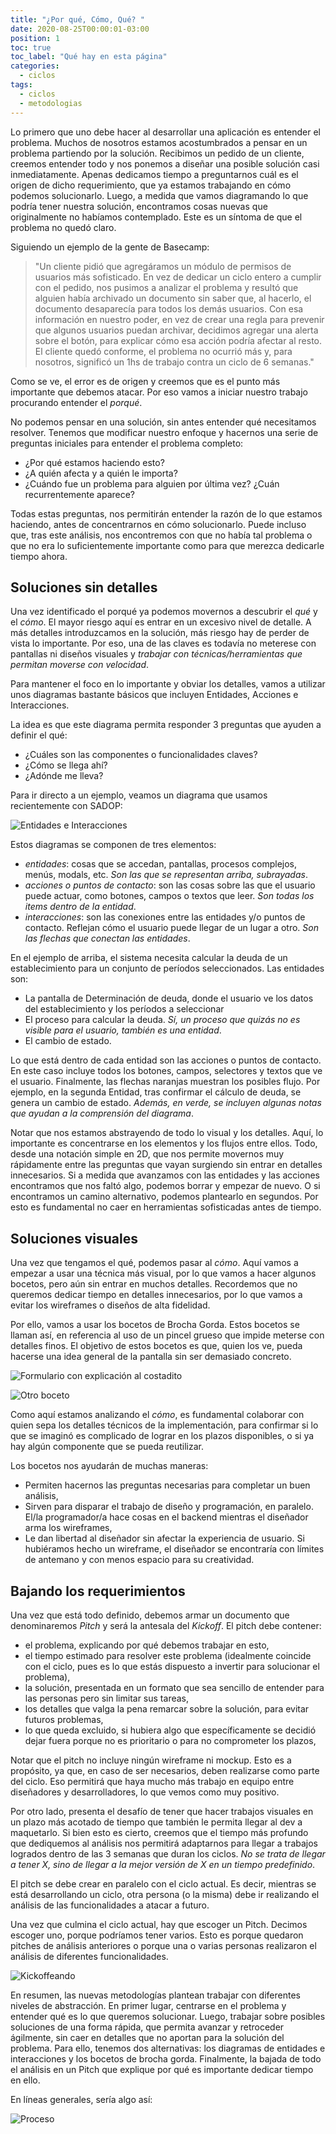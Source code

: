 ```yaml
---
title: "¿Por qué, Cómo, Qué? "
date: 2020-08-25T00:00:01-03:00
position: 1
toc: true
toc_label: "Qué hay en esta página"
categories:
  - ciclos
tags:
  - ciclos
  - metodologias
---
```


Lo primero que uno debe hacer al desarrollar una aplicación es entender el problema.
Muchos de nosotros estamos acostumbrados a pensar en un problema partiendo por la solución. Recibimos un pedido de un cliente, creemos entender todo y nos ponemos a diseñar una posible solución casi inmediatamente. Apenas dedicamos tiempo a preguntarnos cuál es el origen de dicho requerimiento, que ya estamos trabajando en cómo podemos solucionarlo.
Luego, a medida que vamos diagramando lo que podría tener nuestra solución, encontramos cosas nuevas que originalmente no habíamos contemplado. Este es un síntoma de que el problema no quedó claro.

Siguiendo un ejemplo de la gente de Basecamp:

> "Un cliente pidió que agregáramos un módulo de permisos de usuarios más sofisticado. En vez de dedicar un ciclo entero a cumplir con el pedido, nos pusimos a analizar el problema y resultó que alguien había archivado un documento sin saber que, al hacerlo, el documento desaparecía para todos los demás usuarios.
> Con esa información en nuestro poder, en vez de crear una regla para prevenir que algunos usuarios puedan archivar, decidimos agregar una alerta sobre el botón, para explicar cómo esa acción podría afectar al resto.
> El cliente quedó conforme, el problema no ocurrió más y, para nosotros, significó un 1hs de trabajo contra un ciclo de 6 semanas."

Como se ve, el error es de origen y creemos que es el punto más importante que debemos atacar. Por eso vamos a iniciar nuestro trabajo procurando entender el *porqué*.

No podemos pensar en una solución, sin antes entender qué necesitamos resolver. Tenemos que modificar nuestro enfoque y hacernos una serie de preguntas iniciales para entender el problema completo:
- ¿Por qué estamos haciendo esto?
- ¿A quién afecta y a quién le importa?
- ¿Cuándo fue un problema para alguien por última vez? ¿Cuán recurrentemente aparece?

Todas estas preguntas, nos permitirán entender la razón de lo que estamos haciendo, antes de concentrarnos en cómo solucionarlo. Puede incluso que, tras este análisis, nos encontremos con que no había tal problema o que no era lo suficientemente importante como para que merezca dedicarle tiempo ahora.

## Soluciones sin detalles
Una vez identificado el porqué ya podemos movernos a descubrir el *qué* y el *cómo*. El mayor riesgo aquí es entrar en un excesivo nivel de detalle. A más detalles introduzcamos en la solución, más riesgo hay de perder de vista lo importante. Por eso, una de las claves es todavía no meterese con pantallas ni diseños visuales y *trabajar con técnicas/herramientas que permitan moverse con velocidad*.

Para mantener el foco en lo importante y obviar los detalles, vamos a utilizar unos diagramas bastante básicos que incluyen Entidades, Acciones e Interacciones.

La idea es que este diagrama permita responder 3 preguntas que ayuden a definir el qué:
* ¿Cuáles son las componentes o funcionalidades claves?
* ¿Cómo se llega ahí?
* ¿Adónde me lleva?

Para ir directo a un ejemplo, veamos un diagrama que usamos recientemente con SADOP:

![Entidades e Interacciones](/images/entidades_interacciones.png)

Estos diagramas se componen de tres elementos:
- *entidades*: cosas que se accedan, pantallas, procesos complejos, menús, modals, etc. _Son las que se representan arriba, subrayadas_.
- *acciones o puntos de contacto*: son las cosas sobre las que el usuario puede actuar, como botones, campos o textos que leer. _Son todas los items dentro de la entidad_.
- *interacciones*: son las conexiones entre las entidades y/o puntos de contacto. Reflejan cómo el usuario puede llegar de un lugar a otro. _Son las flechas que conectan las entidades_.

En el ejemplo de arriba, el sistema necesita calcular la deuda de un establecimiento para un conjunto de períodos seleccionados. Las entidades son:
- La pantalla de Determinación de deuda, donde el usuario ve los datos del establecimiento y los períodos a seleccionar
- El proceso para calcular la deuda. _Sí, un proceso que quizás no es visible para el usuario, también es una entidad_.
- El cambio de estado.

Lo que está dentro de cada entidad son las acciones o puntos de contacto. En este caso incluye todos los botones, campos, selectores y textos que ve el usuario. Finalmente, las flechas naranjas muestran los posibles flujo. Por ejemplo, en la segunda Entidad, tras confirmar el cálculo de deuda, se genera un cambio de estado.
_Además, en verde, se incluyen algunas notas que ayudan a la comprensión del diagrama_.

Notar que nos estamos abstrayendo de todo lo visual y los detalles. Aquí, lo importante es concentrarse en los elementos y los flujos entre ellos. Todo, desde una notación simple en 2D, que nos permite movernos muy rápidamente entre las preguntas que vayan surgiendo sin entrar en detalles innecesarios.
Si a medida que avanzamos con las entidades y las acciones encontramos que nos faltó algo, podemos borrar y empezar de nuevo. O si encontramos un camino alternativo, podemos plantearlo en segundos. Por esto es fundamental no caer en herramientas sofisticadas antes de tiempo.

## Soluciones visuales
Una vez que tengamos el qué, podemos pasar al *cómo*. Aquí vamos a empezar a usar una técnica más visual, por lo que vamos a hacer algunos bocetos, pero aún sin entrar en muchos detalles. Recordemos que no queremos dedicar tiempo en detalles innecesarios, por lo que vamos a evitar los wireframes o diseños de alta fidelidad.

Por ello, vamos a usar los bocetos de Brocha Gorda. Estos bocetos se llaman así, en referencia al uso de un pincel grueso que impide meterse con detalles finos. El objetivo de estos bocetos es que, quien los ve, pueda hacerse una idea general de la pantalla sin ser demasiado concreto.

![Formulario con explicación al costadito](/images/form.png)

![Otro boceto](/images/list.png)

Como aquí estamos analizando el *cómo*, es fundamental colaborar con quien sepa los detalles técnicos de la implementación, para confirmar si lo que se imaginó es complicado de lograr en los plazos disponibles, o si ya hay algún componente que se pueda reutilizar.

Los bocetos nos ayudarán de muchas maneras:
- Permiten hacernos las preguntas necesarias para completar un buen análisis,
- Sirven para disparar el trabajo de diseño y programación, en paralelo. El/la programador/a hace cosas en el backend mientras el diseñador arma los wireframes,
- Le dan libertad al diseñador sin afectar la experiencia de usuario. Si hubiéramos hecho un wireframe, el diseñador se encontraría con límites de antemano y con menos espacio para su creatividad.

## Bajando los requerimientos
Una vez que está todo definido, debemos armar un documento que denominaremos *Pitch* y será la antesala del *Kickoff*. El pitch debe contener:
- el problema, explicando por qué debemos trabajar en esto,
- el tiempo estimado para resolver este problema (idealmente coincide con el ciclo, pues es lo que estás dispuesto a invertir para solucionar el problema),
- la solución, presentada en un formato que sea sencillo de entender para las personas pero sin limitar sus tareas,
- los detalles que valga la pena remarcar sobre la solución, para evitar futuros problemas,
- lo que queda excluido, si hubiera algo que específicamente se decidió dejar fuera porque no es prioritario o para no comprometer los plazos,

Notar que el pitch no incluye ningún wireframe ni mockup. Esto es a propósito, ya que, en caso de ser necesarios, deben realizarse como parte del ciclo. Eso permitirá que haya mucho más trabajo en equipo entre diseñadores y desarrolladores, lo que vemos como muy positivo.

Por otro lado, presenta el desafío de tener que hacer trabajos visuales en un plazo más acotado de tiempo que también le permita llegar al dev a maquetarlo. Si bien esto es cierto, creemos que el tiempo más profundo que dediquemos al análisis nos permitirá adaptarnos para llegar a trabajos logrados dentro de las 3 semanas que duran los ciclos. *No se trata de llegar a tener X, sino de llegar a la mejor versión de X en un tiempo predefinido*.

El pitch se debe crear en paralelo con el ciclo actual. Es decir, mientras se está desarrollando un ciclo, otra persona (o la misma) debe ir realizando el análisis de las funcionalidades a atacar a futuro.

Una vez que culmina el ciclo actual, hay que escoger un Pitch. Decimos escoger uno, porque podríamos tener varios. Esto es porque quedaron pitches de análisis anteriores o porque una o varias personas realizaron el análisis de diferentes funcionalidades.

![Kickoffeando](/images/kickoffeando.png)

En resumen, las nuevas metodologías plantean trabajar con diferentes niveles de abstracción. En primer lugar, centrarse en el problema y entender qué es lo que queremos solucionar. Luego, trabajar sobre posibles soluciones de una forma rápida, que permita avanzar y retroceder ágilmente, sin caer en detalles que no aportan para la solución del problema. Para ello, tenemos dos alternativas: los diagramas de entidades e interacciones y los bocetos de brocha gorda. Finalmente, la bajada de todo el análisis en un Pitch que explique por qué es importante dedicar tiempo en ello.

En líneas generales, sería algo así:

![Proceso](/images/proceso.png)

